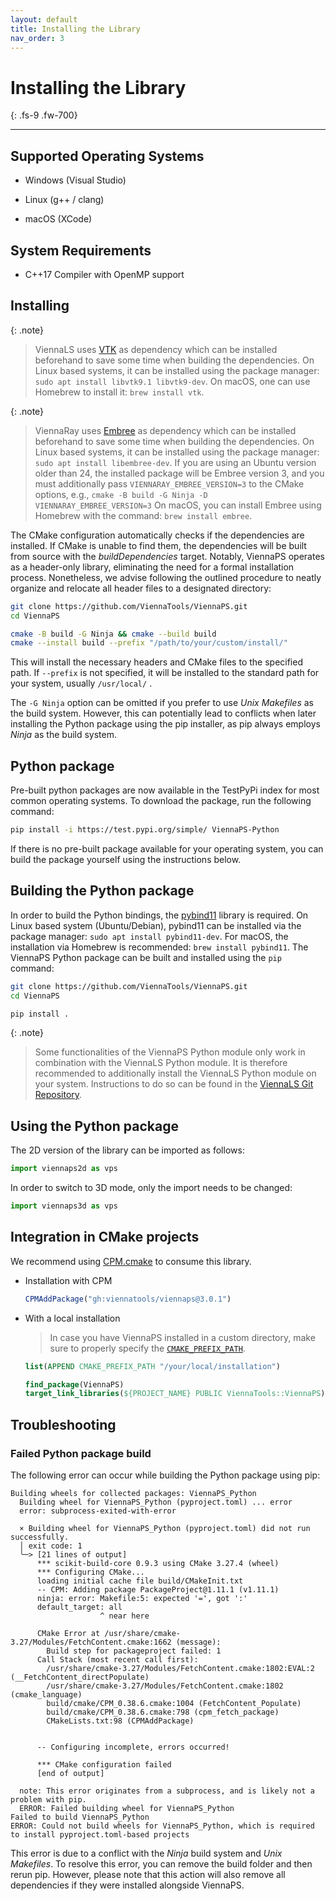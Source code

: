```yaml
---
layout: default
title: Installing the Library
nav_order: 3
---
```


# Installing the Library
{: .fs-9 .fw-700}

---

## Supported Operating Systems

* Windows (Visual Studio)

* Linux (g++ / clang)

* macOS (XCode)

## System Requirements

* C++17 Compiler with OpenMP support

## Installing

{: .note}
> ViennaLS uses [VTK](https://gitlab.kitware.com/vtk/vtk) as dependency which can be installed beforehand to save some time when building the dependencies. On Linux based systems, it can be installed using the package manager: `sudo apt install libvtk9.1 libvtk9-dev`. On macOS, one can use Homebrew to install it: `brew install vtk`.

{: .note}
> ViennaRay uses [Embree](https://github.com/RenderKit/embree) as dependency which can be installed beforehand to save some time when building the dependencies. On Linux based systems, it can be installed using the package manager: `sudo apt install libembree-dev`. If you are using an Ubuntu version older than 24, the installed package will be Embree version 3, and you must additionally pass `VIENNARAY_EMBREE_VERSION=3` to the CMake options, e.g., `cmake -B build -G Ninja -D VIENNARAY_EMBREE_VERSION=3`
On macOS, you can install Embree using Homebrew with the command: `brew install embree`.

The CMake configuration automatically checks if the dependencies are installed. If CMake is unable to find them, the dependencies will be built from source with the _buildDependencies_ target. Notably, ViennaPS operates as a header-only library, eliminating the need for a formal installation process. Nonetheless, we advise following the outlined procedure to neatly organize and relocate all header files to a designated directory:

```bash
git clone https://github.com/ViennaTools/ViennaPS.git
cd ViennaPS

cmake -B build -G Ninja && cmake --build build
cmake --install build --prefix "/path/to/your/custom/install/"
```

This will install the necessary headers and CMake files to the specified path. If `--prefix` is not specified, it will be installed to the standard path for your system, usually `/usr/local/` . 

The `-G Ninja` option can be omitted if you prefer to use _Unix Makefiles_ as the build system. However, this can potentially lead to conflicts when later installing the Python package using the pip installer, as pip always employs _Ninja_ as the build system.

## Python package

Pre-built python packages are now available in the TestPyPi index for most common operating systems. To download the package, run the following command:

```bash
pip install -i https://test.pypi.org/simple/ ViennaPS-Python
```

If there is no pre-built package available for your operating system, you can build the package yourself using the instructions below.

## Building the Python package

In order to build the Python bindings, the [pybind11](https://github.com/pybind/pybind11) library is required. On Linux based system (Ubuntu/Debian), pybind11 can be installed via the package manager: `sudo apt install pybind11-dev`. For macOS, the installation via Homebrew is recommended: `brew install pybind11`. 
The ViennaPS Python package can be built and installed using the `pip` command:

```bash
git clone https://github.com/ViennaTools/ViennaPS.git
cd ViennaPS

pip install .
```

{: .note}
> Some functionalities of the ViennaPS Python module only work in combination with the ViennaLS Python module. It is therefore recommended to additionally install the ViennaLS Python module on your system. Instructions to do so can be found in the [ViennaLS Git Repository](https://github.com/ViennaTools/viennals).

## Using the Python package

The 2D version of the library can be imported as follows:
```python
import viennaps2d as vps
```

In order to switch to 3D mode, only the import needs to be changed:

```python
import viennaps3d as vps
```

## Integration in CMake projects

We recommend using [CPM.cmake](https://github.com/cpm-cmake/CPM.cmake) to consume this library.

* Installation with CPM
  ```cmake
  CPMAddPackage("gh:viennatools/viennaps@3.0.1")
  ```

* With a local installation
    > In case you have ViennaPS installed in a custom directory, make sure to properly specify the [`CMAKE_PREFIX_PATH`](https://cmake.org/cmake/help/latest/envvar/CMAKE_PREFIX_PATH.html#envvar:CMAKE_PREFIX_PATH).

    ```cmake
    list(APPEND CMAKE_PREFIX_PATH "/your/local/installation")

    find_package(ViennaPS)
    target_link_libraries(${PROJECT_NAME} PUBLIC ViennaTools::ViennaPS)
    ```

## Troubleshooting

### Failed Python package build

The following error can occur while building the Python package using pip:

```
Building wheels for collected packages: ViennaPS_Python
  Building wheel for ViennaPS_Python (pyproject.toml) ... error
  error: subprocess-exited-with-error

  × Building wheel for ViennaPS_Python (pyproject.toml) did not run successfully.
  │ exit code: 1
  ╰─> [21 lines of output]
      *** scikit-build-core 0.9.3 using CMake 3.27.4 (wheel)
      *** Configuring CMake...
      loading initial cache file build/CMakeInit.txt
      -- CPM: Adding package PackageProject@1.11.1 (v1.11.1)
      ninja: error: Makefile:5: expected '=', got ':'
      default_target: all
                    ^ near here

      CMake Error at /usr/share/cmake-3.27/Modules/FetchContent.cmake:1662 (message):
        Build step for packageproject failed: 1
      Call Stack (most recent call first):
        /usr/share/cmake-3.27/Modules/FetchContent.cmake:1802:EVAL:2 (__FetchContent_directPopulate)
        /usr/share/cmake-3.27/Modules/FetchContent.cmake:1802 (cmake_language)
        build/cmake/CPM_0.38.6.cmake:1004 (FetchContent_Populate)
        build/cmake/CPM_0.38.6.cmake:798 (cpm_fetch_package)
        CMakeLists.txt:98 (CPMAddPackage)


      -- Configuring incomplete, errors occurred!

      *** CMake configuration failed
      [end of output]

  note: This error originates from a subprocess, and is likely not a problem with pip.
  ERROR: Failed building wheel for ViennaPS_Python
Failed to build ViennaPS_Python
ERROR: Could not build wheels for ViennaPS_Python, which is required to install pyproject.toml-based projects
```

This error is due to a conflict with the _Ninja_ build system and _Unix Makefiles_. To resolve this error, you can remove the build folder and then rerun pip. However, please note that this action will also remove all dependencies if they were installed alongside ViennaPS.